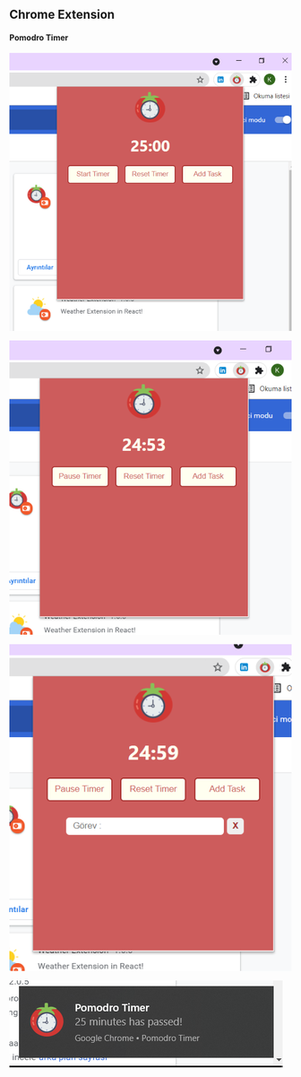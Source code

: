 ## Chrome Extension

#### Pomodro Timer

![pomodrotimer](https://github.com/kubrasnmez/Extensions/blob/main/extensionImage/pomodro.png) 

![pomodrotimer](https://github.com/kubrasnmez/Extensions/blob/main/extensionImage/pomodro1.png) 

![pomodrotimer](https://github.com/kubrasnmez/Extensions/blob/main/extensionImage/pompdro2.png) 

![pomodrotimer](https://github.com/kubrasnmez/Extensions/blob/main/extensionImage/pomodro3.png) 
